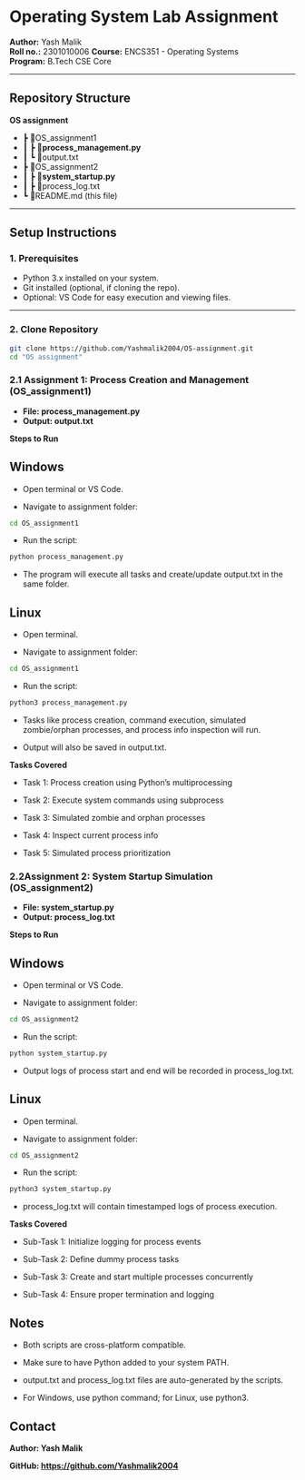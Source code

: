 # Operating System Lab Assignment

**Author:** Yash Malik  
**Roll no.:** 2301010006
**Course:** ENCS351 - Operating Systems  
**Program:** B.Tech CSE Core 

---
## Repository Structure
**OS assignment**
- ┣ 📂OS_assignment1
- ┃ ┣ 📜**process_management.py**
- ┃ ┗ 📜output.txt
- ┣ 📂OS_assignment2
- ┃ ┣ 📜**system_startup.py**
- ┃ ┣ 📜process_log.txt
- ┗ 📜README.md (this file)

---

## Setup Instructions

### **1. Prerequisites**
- Python 3.x installed on your system.
- Git installed (optional, if cloning the repo).
- Optional: VS Code for easy execution and viewing files.

---

### **2. Clone Repository**

```bash
git clone https://github.com/Yashmalik2004/OS-assignment.git
cd "OS assignment"
```

### **2.1 Assignment 1: Process Creation and Management (OS_assignment1)**

- **File: process_management.py**
- **Output: output.txt**

**Steps to Run**
## **Windows**

- Open terminal or VS Code.

- Navigate to assignment folder:

```bash
cd OS_assignment1
```
- Run the script:
```bash
python process_management.py
```
- The program will execute all tasks and create/update output.txt in the same folder.

## **Linux**

- Open terminal.

- Navigate to assignment folder:
```bash
cd OS_assignment1
```

- Run the script:
```bash
python3 process_management.py
```
- Tasks like process creation, command execution, simulated zombie/orphan processes, and process info inspection will run.

- Output will also be saved in output.txt.

**Tasks Covered**

- Task 1: Process creation using Python’s multiprocessing

- Task 2: Execute system commands using subprocess

- Task 3: Simulated zombie and orphan processes

- Task 4: Inspect current process info

- Task 5: Simulated process prioritization


### **2.2Assignment 2: System Startup Simulation (OS_assignment2)**

- **File: system_startup.py**
- **Output: process_log.txt**

**Steps to Run**
## **Windows**

- Open terminal or VS Code.

- Navigate to assignment folder:

```bash
cd OS_assignment2
```

- Run the script:

```bash
python system_startup.py
```

- Output logs of process start and end will be recorded in process_log.txt.

## **Linux**

- Open terminal.

- Navigate to assignment folder:
```bash
cd OS_assignment2
```

- Run the script:
```bash
python3 system_startup.py
```

- process_log.txt will contain timestamped logs of process execution.

**Tasks Covered**

- Sub-Task 1: Initialize logging for process events

- Sub-Task 2: Define dummy process tasks

- Sub-Task 3: Create and start multiple processes concurrently

- Sub-Task 4: Ensure proper termination and logging

## Notes

- Both scripts are cross-platform compatible.

- Make sure to have Python added to your system PATH.

- output.txt and process_log.txt files are auto-generated by the scripts.

- For Windows, use python command; for Linux, use python3.

## **Contact**

**Author: Yash Malik**

**GitHub: https://github.com/Yashmalik2004**
